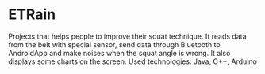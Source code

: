 # ETRain

Projects that helps people to improve their squat technique. It reads data from the belt with special sensor, send data through  Bluetooth
to AndroidApp and make noises when the squat angle is wrong. It also displays some charts on the screen. 
Used technologies: Java, C++, Arduino
